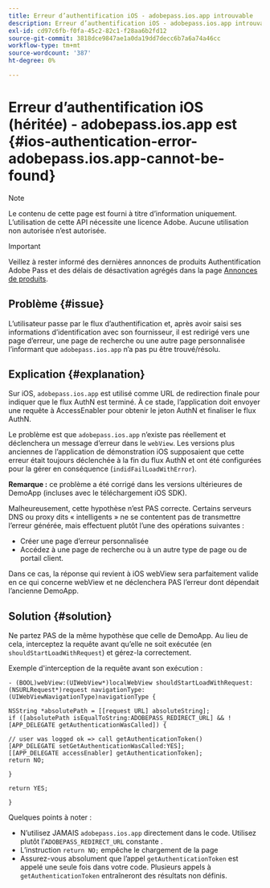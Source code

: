 ```yaml
---
title: Erreur d’authentification iOS - adobepass.ios.app introuvable
description: Erreur d’authentification iOS - adobepass.ios.app introuvable
exl-id: cd97c6fb-f0fa-45c2-82c1-f28aa6b2fd12
source-git-commit: 3818dce9847ae1a0da19dd7decc6b7a6a74a46cc
workflow-type: tm+mt
source-wordcount: '387'
ht-degree: 0%

---
```


# Erreur d’authentification iOS (héritée) - adobepass.ios.app est {#ios-authentication-error-adobepass.ios.app-cannot-be-found}

>[!NOTE]
>
>Le contenu de cette page est fourni à titre d’information uniquement. L’utilisation de cette API nécessite une licence Adobe. Aucune utilisation non autorisée n’est autorisée.

>[!IMPORTANT]
>
> Veillez à rester informé des dernières annonces de produits Authentification Adobe Pass et des délais de désactivation agrégés dans la page [Annonces de produits](/help/authentication/product-announcements.md).

## Problème {#issue}

L’utilisateur passe par le flux d’authentification et, après avoir saisi ses informations d’identification avec son fournisseur, il est redirigé vers une page d’erreur, une page de recherche ou une autre page personnalisée l’informant que `adobepass.ios.app` n’a pas pu être trouvé/résolu.

## Explication {#explanation}

Sur iOS, `adobepass.ios.app` est utilisé comme URL de redirection finale pour indiquer que le flux AuthN est terminé. À ce stade, l’application doit envoyer une requête à AccessEnabler pour obtenir le jeton AuthN et finaliser le flux AuthN.

Le problème est que `adobepass.ios.app` n’existe pas réellement et déclenchera un message d’erreur dans le `webView`. Les versions plus anciennes de l’application de démonstration iOS supposaient que cette erreur était toujours déclenchée à la fin du flux AuthN et ont été configurées pour la gérer en conséquence (`indidFailLoadWithError`).

**Remarque :** ce problème a été corrigé dans les versions ultérieures de DemoApp (incluses avec le téléchargement iOS SDK).

Malheureusement, cette hypothèse n’est PAS correcte. Certains serveurs DNS ou proxy dits « intelligents » ne se contentent pas de transmettre l’erreur générée, mais effectuent plutôt l’une des opérations suivantes :

- Créer une page d’erreur personnalisée
- Accédez à une page de recherche ou à un autre type de page ou de portail client.

Dans ce cas, la réponse qui revient à iOS webView sera parfaitement valide en ce qui concerne webView et ne déclenchera PAS l’erreur dont dépendait l’ancienne DemoApp.

## Solution {#solution}

Ne partez PAS de la même hypothèse que celle de DemoApp. Au lieu de cela, interceptez la requête avant qu’elle ne soit exécutée (en `shouldStartLoadWithRequest`) et gérez-la correctement.

Exemple d&#39;interception de la requête avant son exécution :

```obj-c
- (BOOL)webView:(UIWebView*)localWebView shouldStartLoadWithRequest:(NSURLRequest*)request navigationType:(UIWebViewNavigationType)navigationType {

NSString *absolutePath = [[request URL] absoluteString]; 
if ([absolutePath isEqualToString:ADOBEPASS_REDIRECT_URL] && ![APP_DELEGATE getAuthenticationWasCalled]) {

// user was logged ok => call getAuthenticationToken() 
[APP_DELEGATE setGetAuthenticationWasCalled:YES]; 
[[APP_DELEGATE accessEnabler] getAuthenticationToken];
return NO;

}

return YES;

}
```

Quelques points à noter :

- N’utilisez JAMAIS `adobepass.ios.app` directement dans le code. Utilisez plutôt l’`ADOBEPASS_REDIRECT_URL` constante .
- L’instruction `return NO;` empêche le chargement de la page
- Assurez-vous absolument que l’appel `getAuthenticationToken` est appelé une seule fois dans votre code. Plusieurs appels à `getAuthenticationToken` entraîneront des résultats non définis.
